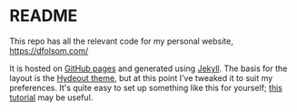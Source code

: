 # README
This repo has all the relevant code for my personal website, https://dfolsom.com/

It is hosted on [GitHub pages](https://pages.github.com/) and generated using [Jekyll](https://jekyllrb.com/). The basis for the layout is the [Hydeout theme](https://github.com/fongandrew/hydeout), but at this point I've tweaked it to suit my preferences. It's quite easy to set up something like this for yourself; [this tutorial](https://docs.github.com/en/pages/setting-up-a-github-pages-site-with-jekyll) may be useful.
